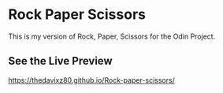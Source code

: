 # Rock Paper Scissors

This is my version of Rock, Paper, Scissors for the Odin Project.

## See the Live Preview
https://thedavixz80.github.io/Rock-paper-scissors/
